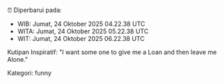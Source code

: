 ⏰ Diperbarui pada:
- WIB: Jumat, 24 Oktober 2025 04.22.38 UTC
- WITA: Jumat, 24 Oktober 2025 05.22.38 UTC
- WIT: Jumat, 24 Oktober 2025 06.22.38 UTC

Kutipan Inspiratif:
"I want some one to give me a Loan and then leave me Alone."


Kategori: funny

